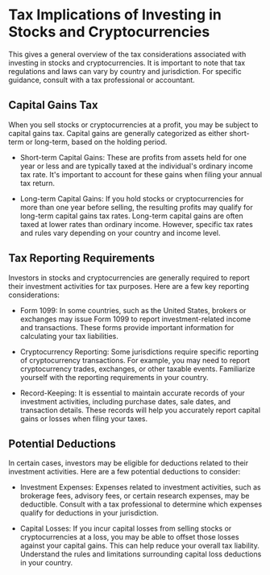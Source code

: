 # Tax Implications of Investing in Stocks and Cryptocurrencies
This gives a general overview of the tax considerations associated with investing in stocks and cryptocurrencies. It is important to note that tax regulations and laws can vary by country and jurisdiction. For specific guidance, consult with a tax professional or accountant.

## Capital Gains Tax
When you sell stocks or cryptocurrencies at a profit, you may be subject to capital gains tax. Capital gains are generally categorized as either short-term or long-term, based on the holding period.

- Short-term Capital Gains: These are profits from assets held for one year or less and are typically taxed at the individual's ordinary income tax rate. It's important to account for these gains when filing your annual tax return.

- Long-term Capital Gains: If you hold stocks or cryptocurrencies for more than one year before selling, the resulting profits may qualify for long-term capital gains tax rates. Long-term capital gains are often taxed at lower rates than ordinary income. However, specific tax rates and rules vary depending on your country and income level.

## Tax Reporting Requirements
Investors in stocks and cryptocurrencies are generally required to report their investment activities for tax purposes. Here are a few key reporting considerations:

- Form 1099: In some countries, such as the United States, brokers or exchanges may issue Form 1099 to report investment-related income and transactions. These forms provide important information for calculating your tax liabilities.

- Cryptocurrency Reporting: Some jurisdictions require specific reporting of cryptocurrency transactions. For example, you may need to report cryptocurrency trades, exchanges, or other taxable events. Familiarize yourself with the reporting requirements in your country.

- Record-Keeping: It is essential to maintain accurate records of your investment activities, including purchase dates, sale dates, and transaction details. These records will help you accurately report capital gains or losses when filing your taxes.

## Potential Deductions
In certain cases, investors may be eligible for deductions related to their investment activities. Here are a few potential deductions to consider:

- Investment Expenses: Expenses related to investment activities, such as brokerage fees, advisory fees, or certain research expenses, may be deductible. Consult with a tax professional to determine which expenses qualify for deductions in your jurisdiction.

- Capital Losses: If you incur capital losses from selling stocks or cryptocurrencies at a loss, you may be able to offset those losses against your capital gains. This can help reduce your overall tax liability. Understand the rules and limitations surrounding capital loss deductions in your country.
